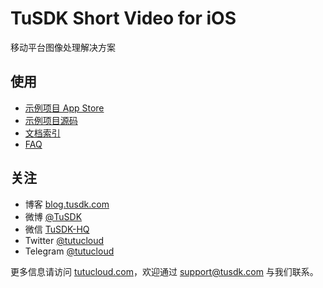 # TuSDK Short Video for iOS

移动平台图像处理解决方案

## 使用

* [示例项目 App Store](https://itunes.apple.com/cn/app/id1090817814)
* [示例项目源码](https://github.com/TuSDK/TuSDK-ShortVideo-for-iOS-demo)
* [文档索引](https://tutucloud.com/docs/ios-shortvideo/get-started)
* [FAQ](https://tutucloud.com/docs/ios-shortvideo-faq/ios-faq)

## 关注

* 博客 [blog.tusdk.com](https://blog.tusdk.com/)
* 微博 [@TuSDK](https://weibo.com/tusdk)
* 微信 [TuSDK-HQ](https://tutucloud.com/img/tusdk-wechat-qrcode.png)
* Twitter [@tutucloud](https://twitter.com/tutucloud)
* Telegram [@tutucloud](https://telegram.me/tutucloud)

更多信息请访问 [tutucloud.com](https://tutucloud.com/)，欢迎通过 [support@tusdk.com](mailto:support@tusdk.com) 与我们联系。
